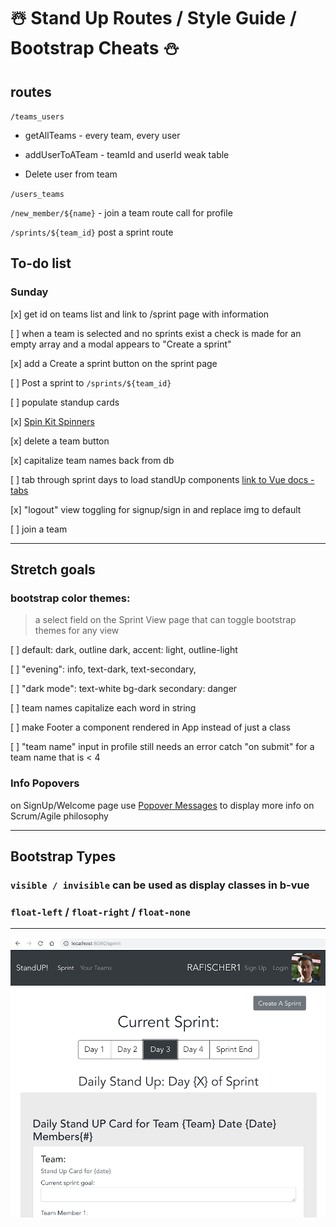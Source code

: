# ☃️ Stand Up Routes / Style Guide / Bootstrap Cheats ⛄️

## routes

  `/teams_users`

   * getAllTeams - every team, every user

   * addUserToATeam - teamId and userId weak table

   * Delete user from team

   `/users_teams`

   `/new_member/${name}` - join a team route call for profile

   `/sprints/${team_id}` post a sprint route

## To-do list

### Sunday

[x] get id on teams list and link to /sprint page with information

[ ] when a team is selected and no sprints exist a check is made for an empty array and a modal appears to "Create a sprint"

[x] add a Create a sprint button on the sprint page

[ ] Post a sprint to `/sprints/${team_id}`

[ ] populate standup cards

[x] [Spin Kit Spinners](https://github.com/TonPC64/vue-spinkit)

[x] delete a team button

[x] capitalize team names back from db

[ ] tab through sprint days to load standUp components [link to Vue docs - tabs](https://vuejs.org/v2/guide/components-dynamic-async.html)

[x] "logout" view toggling for signup/sign in and replace img to default 

[ ] join a team 


---
## Stretch goals

### bootstrap color themes:

> a select field on the Sprint View page that can toggle bootstrap themes for any view

[ ] default: dark, outline dark, accent: light, outline-light

[ ] "evening": info, text-dark, text-secondary,

[ ] "dark mode": text-white bg-dark secondary: danger

[ ] team names capitalize each word in string

[ ] make Footer a component rendered in App instead of just a class

[ ] "team name" input in profile still needs an error catch "on submit" for a team name that is < 4

### Info Popovers

on SignUp/Welcome page use [Popover Messages](https://bootstrap-vue.js.org/docs/components/popover) to display more info on Scrum/Agile philosophy

---

## Bootstrap Types

### `visible / invisible` can be used as display classes in b-vue

### `float-left` / `float-right` / `float-none` 

---

![screenshot](./src/assets/standup-dev-screenshot.png)